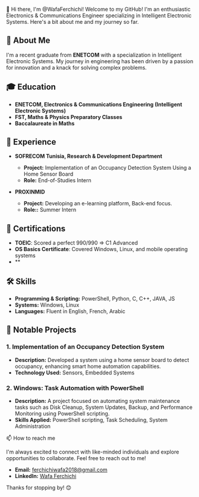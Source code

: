  👋 Hi there, I'm @WafaFerchichi!
Welcome to my GitHub! I'm an enthusiastic Electronics & Communications Engineer specializing in Intelligent Electronic Systems.
Here's a bit about me and my journey so far.

## 🚀 About Me

I'm a recent graduate from **ENETCOM** with a specialization in Intelligent Electronic Systems. 
My journey in engineering has been driven by a passion for innovation and a knack for solving complex problems. 

## 🎓 Education

- **ENETCOM, Electronics & Communications Engineering (Intelligent Electronic Systems)**
- **FST, Maths & Physics Preparatory Classes**
- **Baccalaureate in Maths**

## 💼 Experience

- **SOFRECOM Tunisia, Research & Development Department**
  - **Project:** Implementation of an Occupancy Detection System Using a Home Sensor Board
  - **Role:** End-of-Studies Intern

- **PROXINMID**
  - **Project:** Developing an e-learning platform, Back-end focus.
  - **Role::** Summer Intern

## 📜 Certifications

- **TOEIC**: Scored a perfect 990/990 => C1 Advanced
- **OS Basics Certificate**: Covered Windows, Linux, and mobile operating systems
- **

## 🛠 Skills

- **Programming & Scripting:** PowerShell, Python, C, C++, JAVA, JS
- **Systems:** Windows, Linux
- **Languages:** Fluent in English, French, Arabic

## 🌟 Notable Projects

### 1. **Implementation of an Occupancy Detection System**
   - **Description:** Developed a system using a home sensor board to detect occupancy, enhancing smart home automation capabilities.
   - **Technology Used:** Sensors, Embedded Systems

### 2. **Windows: Task Automation with PowerShell**
   - **Description:** A project focused on automating system maintenance tasks such as Disk Cleanup, System Updates, Backup, and Performance Monitoring using PowerShell scripting.
   - **Skills Applied:** PowerShell scripting, Task Scheduling, System Administration

 📫 How to reach me 

I'm always excited to connect with like-minded individuals and explore opportunities to collaborate. Feel free to reach out to me!

- **Email:** ferchichiwafa2018@gmail.com
- **LinkedIn:** [Wafa Ferchichi](https://www.linkedin.com/in/wafa-ferchichi)

Thanks for stopping by! 😊
